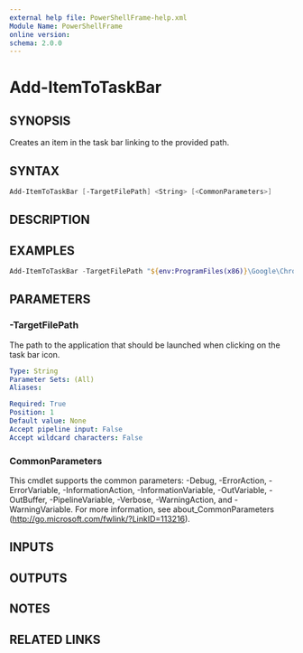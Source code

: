 ```yaml
---
external help file: PowerShellFrame-help.xml
Module Name: PowerShellFrame
online version:
schema: 2.0.0
---
```


# Add-ItemToTaskBar

## SYNOPSIS
Creates an item in the task bar linking to the provided path.

## SYNTAX

```PowerShell
Add-ItemToTaskBar [-TargetFilePath] <String> [<CommonParameters>]
```

## DESCRIPTION

## EXAMPLES

```PowerShell
Add-ItemToTaskBar -TargetFilePath "${env:ProgramFiles(x86)}\Google\Chrome\Application\chrome.exe"
```

## PARAMETERS

### -TargetFilePath
The path to the application that should be launched when clicking on the task bar icon.

```yaml
Type: String
Parameter Sets: (All)
Aliases:

Required: True
Position: 1
Default value: None
Accept pipeline input: False
Accept wildcard characters: False
```

### CommonParameters
This cmdlet supports the common parameters: -Debug, -ErrorAction, -ErrorVariable, -InformationAction, -InformationVariable, -OutVariable, -OutBuffer, -PipelineVariable, -Verbose, -WarningAction, and -WarningVariable. For more information, see about_CommonParameters (http://go.microsoft.com/fwlink/?LinkID=113216).

## INPUTS

## OUTPUTS

## NOTES

## RELATED LINKS
